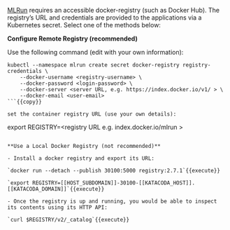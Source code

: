 [MLRun](https://github.com/mlrun/mlrun) requires an accessible docker-registry (such as Docker Hub).
The registry’s URL and credentials are provided to the applications via a Kubernetes secret.
Select one of the methods below:

**Configure Remote Registry (recommended)**

Use the following command (edit with your own information):

```
kubectl --namespace mlrun create secret docker-registry registry-credentials \
    --docker-username <registry-username> \
    --docker-password <login-password> \
    --docker-server <server URL, e.g. https://index.docker.io/v1/ > \
    --docker-email <user-email>
```{{copy}}

set the container registry URL (use your own details):

```
export REGISTRY=<registry URL e.g. index.docker.io/mlrun >
```{{copy}}

**Use a Local Docker Registry (not recommended)**

- Install a docker registry and export its URL:

`docker run --detach --publish 30100:5000 registry:2.7.1`{{execute}}

`export REGISTRY=[[HOST_SUBDOMAIN]]-30100-[[KATACODA_HOST]].[[KATACODA_DOMAIN]]`{{execute}}

- Once the registry is up and running, you would be able to inspect its contents using its HTTP API:

`curl $REGISTRY/v2/_catalog`{{execute}}
